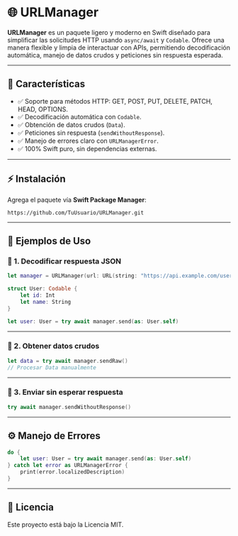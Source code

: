 # 🌐 URLManager

**URLManager** es un paquete ligero y moderno en Swift diseñado para simplificar las solicitudes HTTP usando `async/await` y `Codable`. Ofrece una manera flexible y limpia de interactuar con APIs, permitiendo decodificación automática, manejo de datos crudos y peticiones sin respuesta esperada.

---

## 🚀 Características
- ✅ Soporte para métodos HTTP: GET, POST, PUT, DELETE, PATCH, HEAD, OPTIONS.
- ✅ Decodificación automática con `Codable`.
- ✅ Obtención de datos crudos (`Data`).
- ✅ Peticiones sin respuesta (`sendWithoutResponse`).
- ✅ Manejo de errores claro con `URLManagerError`.
- ✅ 100% Swift puro, sin dependencias externas.

---

## ⚡ Instalación

Agrega el paquete vía **Swift Package Manager**:

```
https://github.com/TuUsuario/URLManager.git
```

---

## 🎨 Ejemplos de Uso

### 🔹 1. Decodificar respuesta JSON

```swift
let manager = URLManager(url: URL(string: "https://api.example.com/user/1")!, method: .get)

struct User: Codable {
    let id: Int
    let name: String
}

let user: User = try await manager.send(as: User.self)
```

---

### 🔹 2. Obtener datos crudos

```swift
let data = try await manager.sendRaw()
// Procesar Data manualmente
```

---

### 🔹 3. Enviar sin esperar respuesta

```swift
try await manager.sendWithoutResponse()
```

---

## ⚙️ Manejo de Errores

```swift
do {
    let user: User = try await manager.send(as: User.self)
} catch let error as URLManagerError {
    print(error.localizedDescription)
}
```

---

## 📄 Licencia
Este proyecto está bajo la Licencia MIT.

